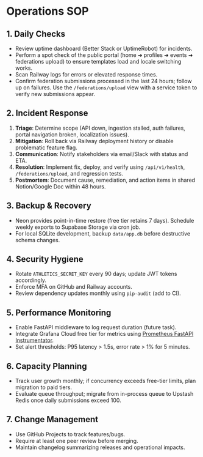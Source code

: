 # Operations SOP

## 1. Daily Checks
- Review uptime dashboard (Better Stack or UptimeRobot) for incidents.
- Perform a spot check of the public portal (home ➜ profiles ➜ events ➜ federations upload) to ensure templates load and locale switching works.
- Scan Railway logs for errors or elevated response times.
- Confirm federation submissions processed in the last 24 hours; follow up on failures. Use the `/federations/upload` view with a service token to verify new submissions appear.

## 2. Incident Response
1. **Triage**: Determine scope (API down, ingestion stalled, auth failures, portal navigation broken, localization issues).
2. **Mitigation**: Roll back via Railway deployment history or disable problematic feature flag.
3. **Communication**: Notify stakeholders via email/Slack with status and ETA.
4. **Resolution**: Implement fix, deploy, and verify using `/api/v1/health`, `/federations/upload`, and regression tests.
5. **Postmortem**: Document cause, remediation, and action items in shared Notion/Google Doc within 48 hours.

## 3. Backup & Recovery
- Neon provides point-in-time restore (free tier retains 7 days). Schedule weekly exports to Supabase Storage via cron job.
- For local SQLite development, backup `data/app.db` before destructive schema changes.

## 4. Security Hygiene
- Rotate `ATHLETICS_SECRET_KEY` every 90 days; update JWT tokens accordingly.
- Enforce MFA on GitHub and Railway accounts.
- Review dependency updates monthly using `pip-audit` (add to CI).

## 5. Performance Monitoring
- Enable FastAPI middleware to log request duration (future task).
- Integrate Grafana Cloud free tier for metrics using [Prometheus FastAPI Instrumentator](https://github.com/trallnag/prometheus-fastapi-instrumentator).
- Set alert thresholds: P95 latency > 1.5s, error rate > 1% for 5 minutes.

## 6. Capacity Planning
- Track user growth monthly; if concurrency exceeds free-tier limits, plan migration to paid tiers.
- Evaluate queue throughput; migrate from in-process queue to Upstash Redis once daily submissions exceed 100.

## 7. Change Management
- Use GitHub Projects to track features/bugs.
- Require at least one peer review before merging.
- Maintain changelog summarizing releases and operational impacts.

